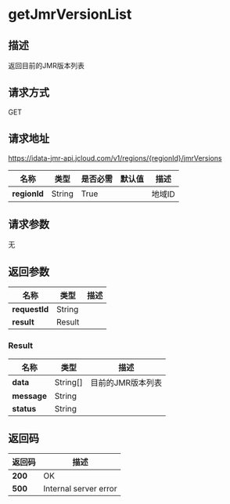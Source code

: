 # getJmrVersionList


## 描述
返回目前的JMR版本列表

## 请求方式
GET

## 请求地址
https://idata-jmr-api.jcloud.com/v1/regions/{regionId}/jmrVersions

|名称|类型|是否必需|默认值|描述|
|---|---|---|---|---|
|**regionId**|String|True||地域ID|

## 请求参数
无


## 返回参数
|名称|类型|描述|
|---|---|---|
|**requestId**|String||
|**result**|Result||


### <a name="Result">Result</a>
|名称|类型|描述|
|---|---|---|
|**data**|String[]|目前的JMR版本列表|
|**message**|String||
|**status**|String||

## 返回码
|返回码|描述|
|---|---|
|**200**|OK|
|**500**|Internal server error|
